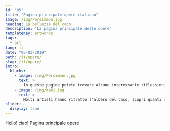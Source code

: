 ```yaml
---
id: '05'
title: "Pagina principale opere italiano"
image: /img/Persimmon.jpg
heading: La bellezza del caco
description: "La pagina principale delle opere"
templateKey: artworks
tags:
  - art
lang: it
date: "05-03-2019"
path: /it/opere/
slug: /it/opere/
intro:
  blurbs:
    - image: /img/Persimmon.jpg
      text: >
        In queste pagine potete trovare alcune interessante riflessioni sul caco.
    - image: /img/Kaki.jpg
      text: >
        Molti artisti hanno ritratto l'albero del caco, scopri quanti ne sono rimasti affascinati.
slider:
  display: true
---
```


Hello! ciao! Pagina principale opere

